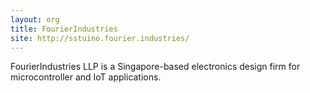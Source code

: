 ```yaml
---
layout: org
title: FourierIndustries
site: http://sstuino.fourier.industries/
---
```

FourierIndustries LLP is a Singapore-based electronics design firm for microcontroller and IoT applications.